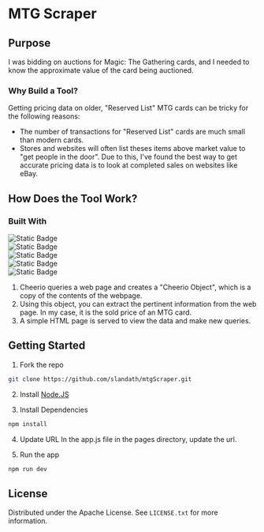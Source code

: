 # MTG Scraper
## Purpose
I was bidding on auctions for Magic: The Gathering cards, and I needed to know the approximate value of the card being auctioned.  
### Why Build a Tool?
Getting pricing data on older, "Reserved List" MTG cards can be tricky for the following reasons:
* The number of transactions for "Reserved List" cards are much small than modern cards.
* Stores and websites will often list theses items above market value to "get people in the door".
Due to this, I've found the best way to get accurate pricing data is to look at completed sales on websites like eBay.  
## How Does the Tool Work?
### Built With
![Static Badge](https://img.shields.io/badge/Node.JS-_?style=for-the-badge&logo=nodedotjs&logoColor=%23ffffff&color=%235FA04E&link=https%3A%2F%2Fnodejs.org%2Fen)  
![Static Badge](https://img.shields.io/badge/Nodemon-_?style=for-the-badge&logo=nodemon&logoColor=%23ffffff&color=%2376D04B&link=https%3A%2F%2Fnodemon.io%2F)  
![Static Badge](https://img.shields.io/badge/Fastify-_?style=for-the-badge&logo=fastify&logoColor=%23ffffff&color=%23000000&link=https%3A%2F%2Ffastify.dev%2F)  
![Static Badge](https://img.shields.io/badge/Cheerio-_?style=for-the-badge&logo=cheerio&logoColor=%23ffffff&color=%23E88C1F&link=https%3A%2F%2Fcheerio.js.org%2F)  
![Static Badge](https://img.shields.io/badge/bulma-_?style=for-the-badge&logo=bulma&logoColor=%23ffffff&color=%2300D1B2&link=https%3A%2F%2Fbulma.io%2F)

1. Cheerio queries a web page and creates a "Cheerio Object", which is a copy of the contents of the webpage.
2. Using this object, you can extract the pertinent information from the web page.  In my case, it is the sold price of an MTG card.
3. A simple HTML page is served to view the data and make new queries.

## Getting Started

1. Fork the repo  
   
```bash
git clone https://github.com/slandath/mtgScraper.git
```  

2. Install  [Node.JS](https://nodejs.org/en)
   
   
3. Install Dependencies  

```bash
npm install
```  

4. Update URL
In the app.js file in the pages directory, update the url.

5. Run the app  
   
```bash
npm run dev
```

## License

Distributed under the Apache License.  See `LICENSE.txt` for more information.
